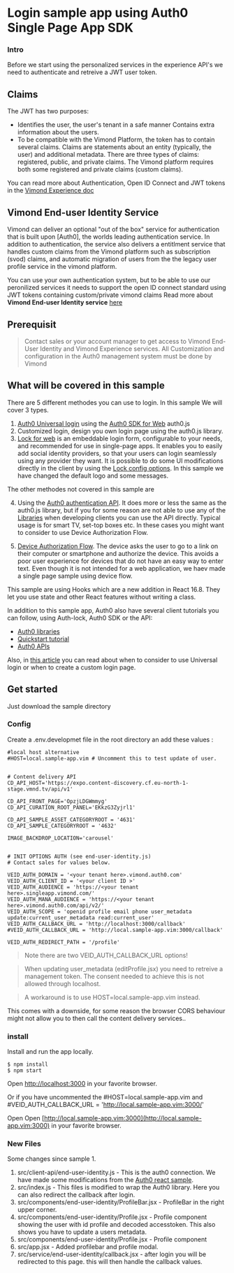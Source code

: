 # Login sample app using Auth0 Single Page App SDK

### Intro
Before we start using the personalized services in the experience API's we need to authenticate and retreive a JWT user token.


## Claims
The JWT has two purposes:

- Identifies the user, the user's tenant in a safe manner
Contains extra information about the users.
- To be compatible with the Vimond Platform, the token has to contain several claims. Claims are statements about an entity (typically, the user) and additional metadata. There are three types of claims: registered, public, and private claims. The Vimond platform requires both some registered and private claims (custom claims).

You can read more about Authentication, Open ID Connect and JWT tokens in the [Vimond Experience doc](https://vimond-experience-api.readme.io/docs/authentication)

## Vimond End-user Identity Service

Vimond can deliver an optional "out of the box" service for authentication that is built upon [Auth0], the worlds leading authentication service. 
In addition to authentication, the service also delivers a entitlment service that handles custom claims from the Vimond platform such as subscription (svod) claims,  and automatic migration of users from the the legacy user profile service in the vimond platform.

You can use your own authentication system, but to be able to use our peronilized services it needs to support the open ID connect standard using JWT tokens containing custom/private vimond claims
Read more about **Vimond End-user Identity service** [here](https://vimond-experience-api.readme.io/docs)

## Prerequisit
>Contact sales or your account manager to get access to Vimond End-User Identity and Vimond Experience services. 
All Customization and configuration in the Auth0 management system must be done by Vimond



## What will be covered in this sample

There are 5 different methodes you can use to login. In this sample We will cover 3 types.

1. [Auth0 Universal login](https://manage.vimond.auth0.com/docs/universal-login) using the [Auth0 SDK for Web](https://auth0.com/docs/libraries/auth0js/v9) auth0.js
2. Customized login, design you own login page using the auth0.js library. 
3. [Lock for web](https://auth0.com/docs/libraries/lock/v11) is an embeddable login form, configurable to your needs, and recommended for use in single-page apps. It enables you to easily add social identity providers, so that your users can login seamlessly using any provider they want.
It is possible to do some UI modifications directly in the client by using the [Lock config options](https://auth0.com/docs/libraries/lock/v11/configuration). In this sample we have changed the default logo and some messages.  

The other methodes not covered in this sample are

4. Using the [Auth0 authentication API](https://auth0.com/docs/api/info). It does more or less the same as the auth0.js library, but if you for some reason are not able to use any of the [Libraries](https://auth0.com/docs/libraries) when developing clients you can use the API directly. Typical usage is for smart TV, set-top boxes etc. In these cases you might want to consider to use Device Authorization Flow. 

5. [Device Authorization Flow](https://auth0.com/docs/flows/concepts/device-auth). The device asks the user to go to a link on their computer or smartphone and authorize the device. This avoids a poor user experience for devices that do not have an easy way to enter text. 
Even though it is not intended for a web application, we haev made a single page sample using device flow. 

This sample are using Hooks which are a new addition in React 16.8. They let you use state and other React features without writing a class.


In addition to this sample app, Auth0 also have several client tutorials you can follow, using Auth-lock, Auth0 SDK or the API:
- [Auth0 libraries](https://manage.vimond.auth0.com/docs/libraries)
- [Quickstart tutorial](https://manage.vimond.auth0.com/docs/quickstarts)
- [Auth0 APIs](https://auth0.com/docs/api/info)

Also, in [this article](https://auth0.com/docs/libraries/when-to-use-lock) you can read about when to consider to use Universal login or when to create a custom login page. 

## Get started
Just download the sample directory

### Config
Create a .env.developmet file in the root directory an add these values :

```
#local host alternative
#HOST=local.sample-app.vim # Uncomment this to test update of user.


# Content delivery API
CD_API_HOST='https://expo.content-discovery.cf.eu-north-1-stage.vmnd.tv/api/v1'

CD_API_FRONT_PAGE='OpzjLDGWmmyg'
CD_API_CURATION_ROOT_PANEL='EKkzG3Zyjrl1'

CD_API_SAMPLE_ASSET_CATEGORYROOT = '4631'
CD_API_SAMPLE_CATEGORYROOT = '4632'

IMAGE_BACKDROP_LOCATION='carousel'


# INIT OPTIONS AUTH (see end-user-identity.js)
# Contact sales for values below. 

VEID_AUTH_DOMAIN = '<your tenant here>.vimond.auth0.com'
VEID_AUTH_CLIENT_ID = '<your client ID >'
VEID_AUTH_AUDIENCE = 'https://<your tenant here>.singleapp.vimond.com/'
VEID_AUTH_MANA_AUDIENCE = 'https://<your tenant here>.vimond.auth0.com/api/v2/'
VEID_AUTH_SCOPE = 'openid profile email phone user_metadata update:current_user_metadata read:current_user'
VEID_AUTH_CALLBACK_URL = 'http://localhost:3000/callback'
#VEID_AUTH_CALLBACK_URL = 'http://local.sample-app.vim:3000/callback'

VEID_AUTH_REDIRECT_PATH = '/profile'

```
> Note there are two VEID_AUTH_CALLBACK_URL options!

> When updating user_metadata (editProfile.jsx) you need to retreive a management token. The consent needed to achieve this is not allowed through localhost. 

> A workaround is to use 
HOST=local.sample-app.vim instead. 

This comes with a downside, for some reason the browser CORS behaviour might not allow you to then call the content delivery services.. 

### install
Install and run the app locally.
```shell
$ npm install
$ npm start
```
Open [http://localhost:3000](http://localhost:3000) in your favorite browser.

Or if you have uncommented the #HOST=local.sample-app.vim
and #VEID_AUTH_CALLBACK_URL = 'http://local.sample-app.vim:3000/'

Open Open [http://local.sample-app.vim:3000](http://local.sample-app.vim:3000) in your favorite browser.  

### New Files
Some changes since sample 1.

1. src/client-api/end-user-identity.js -  This is the auth0 connection. We have made some modifications from the [Auth0 react sample](https://manage.vimond.auth0.com/docs/quickstart/spa/react#install-the-auth0-react-wrapper).
2. src/index.js - This files is modified to wrap the Auth0 library. Here you can also redirect the callback after login. 
3. src/components/end-user-identity/ProfileBar.jsx - ProfileBar in the right upper corner. 
4. src/components/end-user-identity/Profile.jsx - Profile component showing the user with id profile and decoded accesstoken. This also shows you have to update a users metadata. 
5. src/components/end-user-identity/Profile.jsx - Profile component 
6. src/app.jsx - Added profilebar and profile modal. 
7. src/service/end-user-identity/callback.jsx - after login you will be redirected to this page. this will then handle the callback values. 

 








